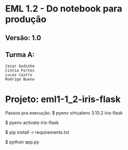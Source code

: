 # EML 1.2 - Do notebook para produção

## Versão: 1.0

## Turma A:
    Cezar Godinho
    Cintia Fortes
    Lucas Castro
    Rodrigo Bueno


# Projeto: eml1-1_2-iris-flask


Passos pra execução:
$ pyenv virtualenv 3.10.2 iris-flask

$ pyenv activate iris-flask

$ pip install -r requirements.txt

$ python app.py
